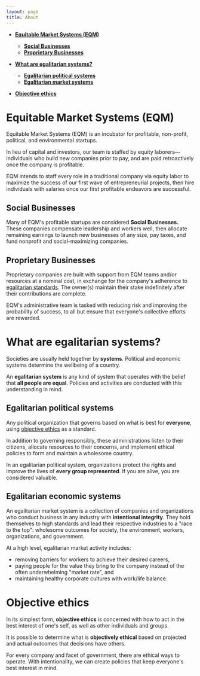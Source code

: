 ```yaml
---
layout: page
title: About
---
```


- **[Equitable Market Systems (EQM)](#equitable-market-systems-eqm)**
    - **[Social Businesses](#social-businesses)**
    - **[Proprietary Businesses](#proprietary-businesses)**

- **[What are egalitarian systems?](#what-are-egalitarian-systems)**
    - **[Egalitarian political systems](#egalitarian-political-systems)**
    - **[Egalitarian market systems](#egalitarian-economic-systems)**
- **[Objective ethics](#objective-ethics)**

# Equitable Market Systems (EQM)

Equitable Market Systems (EQM) is an incubator for profitable, non-profit, political, and environmental startups. 

In lieu of capital and investors, our team is staffed by equity laborers—individuals who build new companies prior to pay, and are paid retroactively once the company is profitable. 

EQM intends to staff every role in a traditional company via equity labor to maximize the success of our first wave of entrepreneurial projects, then hire individuals with salaries once our first profitable endeavors are successful.

## Social Businesses

Many of EQM's profitable startups are considered **Social Businesses.** These companies compensate leadership and workers well, then allocate remaining earnings to launch new businesses of any size, pay taxes, and fund nonprofit and social-maximizing companies. 

## Proprietary Businesses

Proprietary companies are built with support from EQM teams and/or resources at a nominal cost, in exchange for the company's adherence to [egalitarian standards](#egalitarian-economic-systems). The owner(s) maintain their stake indefinitely after their contributions are complete.

EQM's administrative team is tasked with reducing risk and improving the probability of success, to all but ensure that everyone's collective efforts are rewarded.


# What are egalitarian systems?

Societies are usually held together by **systems**. Political and economic systems determine the wellbeing of a country.

An **egalitarian system** is any kind of system that operates with the belief that **all people are equal**. Policies and activities are conducted with this understanding in mind.

## Egalitarian political systems

Any political organization that governs based on what is best for **everyone**, using [objective ethics](#objective-ethics) as a standard.

In addition to governing responsibly, these administrations listen to their citizens, allocate resources to their concerns, and implement ethical policies to form and maintain a wholesome country.

In an egalitarian political system, organizations protect the rights and improve the lives of **every group represented**. If you are alive, you are considered valuable. 

## Egalitarian economic systems

An egalitarian market system is a collection of companies and organizations who conduct business in any industry with **intentional integrity**. They hold themselves to high standards and lead their respective industries to a "race to the top": wholesome outcomes for society, the environment, workers, organizations, and government.

At a high level, egalitarian market activity includes: 

- removing barriers for workers to achieve their desired careers, 
- paying people for the value they bring to the company instead of the often underwhelming "market rate", and 
- maintaining healthy corporate cultures with work/life balance.



# Objective ethics

In its simplest form, **objective ethics** is concerned with how to act in the best interest of one's self, as well as other individuals and groups. 

It is possible to determine what is **objectively ethical** based on projected and actual outcomes that decisions have others.

For every company and facet of government, there are ethical ways to operate. With intentionality, we can create policies that keep everyone's best interest in mind.

